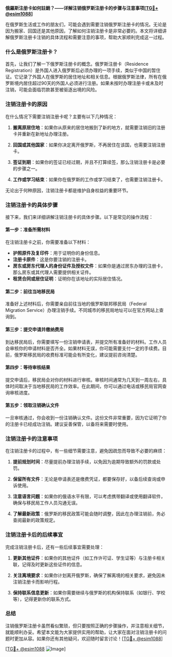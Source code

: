 **俄羅斯注册卡如何註銷？——详解注销俄罗斯注册卡的步骤与注意事项[[TG💪+ @esim1088](https://t.me/s/esim1088)]**

在俄罗斯生活或工作的朋友们，可能会遇到需要注销俄罗斯注册卡的情况。无论是因为搬家、回国还是其他原因，了解如何注销注册卡是非常必要的。本文将详细讲解俄罗斯注册卡注销的具体流程和需要注意的事项，帮助大家顺利完成这一过程。

### 什么是俄罗斯注册卡？

首先，让我们了解一下俄罗斯注册卡的概念。俄罗斯注册卡（Residence Registration）是外国人进入俄罗斯后必须办理的一项手续，类似于中国的暂住证。它记录了外国人在俄罗斯的居住地址和相关信息。根据俄罗斯法律，所有在俄罗斯境内居住超过90天的外国人必须进行注册。如果未按时办理注册卡或未及时注销，可能会面临罚款甚至被驱逐出境的风险。

### 注销注册卡的原因

在什么情况下需要注销注册卡呢？主要有以下几种情况：

1. **搬离原居住地**：如果你从原来的居住地搬到了新的地方，就需要注销旧的注册卡并重新在新地址办理注册。
   
2. **回国或其他国家**：如果你决定离开俄罗斯，不再居住在该国，也需要注销注册卡。

3. **签证到期**：如果你的签证已经过期，并且不打算续签，那么注销注册卡是必要的步骤之一。

4. **工作或学习结束**：如果你在俄罗斯的工作或学习结束了，也需要注销注册卡。

无论出于何种原因，注销注册卡都是维护自身权益的重要环节。

### 注销注册卡的具体步骤

接下来，我们来详细讲解注销注册卡的具体步骤。以下是常见的操作流程：

#### 第一步：准备所需材料

在注销注册卡之前，你需要准备以下材料：

- **护照原件及复印件**：用于证明你的身份信息。
- **注册卡原件**：这是你要注销的注册卡。
- **房东或房东代理人的身份证件及授权文件**：如果你是通过房东办理的注册卡，那么房东或其代理人需要提供相关证件。
- **租赁合同或居住证明**：证明你在该地址的实际居住情况。

#### 第二步：前往当地移民局

准备好上述材料后，你需要亲自前往当地的俄罗斯联邦移民局（Federal Migration Service）办理注销手续。不同城市的移民局地址可以在官方网站上查询到。

#### 第三步：提交申请并缴纳费用

到达移民局后，你需要填写一份注销申请表，并提交所有准备好的材料。工作人员会审核你的申请材料是否齐全。如果材料无误，你可能需要支付一定的手续费。目前，俄罗斯移民局的收费标准可能会有所变化，建议提前咨询清楚。

#### 第四步：等待审核结果

提交申请后，移民局会对你的材料进行审核。审核时间通常为几天到一周左右，具体时间取决于当地移民局的工作效率。在此期间，你可以通过电话或移民局官网查询审核进度。

#### 第五步：领取注销确认文件

一旦审核通过，你会收到一份注销确认文件。这份文件非常重要，因为它证明了你的注册卡已经成功注销。建议妥善保管，以备将来需要时使用。

### 注销注册卡的注意事项

在注销注册卡的过程中，有一些细节需要注意，避免因疏忽而导致不必要的麻烦：

1. **提前规划时间**：尽量提前办理注销手续，以免因为逾期导致额外的罚款或处罚。

2. **保留所有文件**：无论是申请表还是缴费凭证，都要保存好，以备后续查询或申诉使用。

3. **注意语言问题**：如果你的俄语水平有限，可以考虑携带翻译或使用翻译软件，确保与移民局工作人员沟通无误。

4. **了解最新政策**：俄罗斯的移民政策可能会随时调整，因此在办理注销前，务必查阅最新的政策规定。

### 注销注册卡后的后续事宜

完成注销注册卡后，还有一些后续事宜需要处理：

1. **更新其他证件**：如果你的其他证件（如工作许可证、学生证等）与注册卡相关联，记得及时更新这些证件的信息。

2. **关注离境要求**：如果你计划离开俄罗斯，确保了解离境的相关要求，避免因未注销注册卡而影响行程。

3. **保持联系信息更新**：如果你需要继续与俄罗斯的机构保持联系（如银行、学校等），记得更新你的联系方式。

### 总结

注销俄罗斯注册卡虽然看似繁琐，但只要按照正确的步骤操作，并注意相关细节，就能顺利办妥。希望本文能为大家提供实用的帮助，让大家在面对注销注册卡的问题时更加从容。如果你还有其他疑问，欢迎随时留言讨论！[[TG💪+ @esim1088](https://t.me/s/esim1088)]

[[TG💪+ @esim1088](https://t.me/s/esim1088) ![Image](https://i.postimg.cc/4NQfJmqS/Snipaste-2025-05-13-00-14-12.png)]